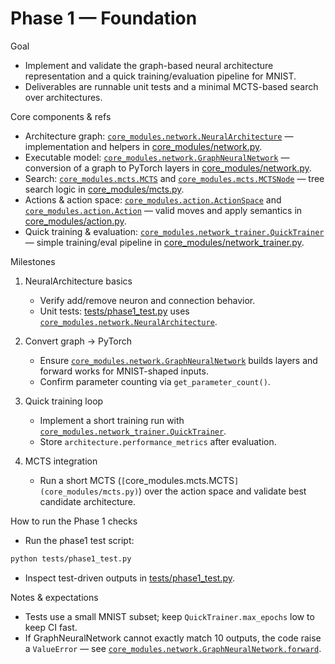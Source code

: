 # Phase 1 — Foundation

Goal
- Implement and validate the graph-based neural architecture representation and a quick training/evaluation pipeline for MNIST.
- Deliverables are runnable unit tests and a minimal MCTS-based search over architectures.

Core components & refs
- Architecture graph: [`core_modules.network.NeuralArchitecture`](core_modules/network.py) — implementation and helpers in [core_modules/network.py](core_modules/network.py).
- Executable model: [`core_modules.network.GraphNeuralNetwork`](core_modules/network.py) — conversion of a graph to PyTorch layers in [core_modules/network.py](core_modules/network.py).
- Search: [`core_modules.mcts.MCTS`](core_modules/mcts.py) and [`core_modules.mcts.MCTSNode`](core_modules/mcts.py) — tree search logic in [core_modules/mcts.py](core_modules/mcts.py).
- Actions & action space: [`core_modules.action.ActionSpace`](core_modules/action.py) and [`core_modules.action.Action`](core_modules/action.py) — valid moves and apply semantics in [core_modules/action.py](core_modules/action.py).
- Quick training & evaluation: [`core_modules.network_trainer.QuickTrainer`](core_modules/network_trainer.py) — simple training/eval pipeline in [core_modules/network_trainer.py](core_modules/network_trainer.py).

Milestones
1. NeuralArchitecture basics
   - Verify add/remove neuron and connection behavior.
   - Unit tests: [tests/phase1_test.py](tests/phase1_test.py) uses [`core_modules.network.NeuralArchitecture`](core_modules/network.py).

2. Convert graph -> PyTorch
   - Ensure [`core_modules.network.GraphNeuralNetwork`](core_modules/network.py) builds layers and forward works for MNIST-shaped inputs.
   - Confirm parameter counting via `get_parameter_count()`.

3. Quick training loop
   - Implement a short training run with [`core_modules.network_trainer.QuickTrainer`](core_modules/network_trainer.py).
   - Store `architecture.performance_metrics` after evaluation.

4. MCTS integration
   - Run a short MCTS (`[`core_modules.mcts.MCTS`](core_modules/mcts.py)`) over the action space and validate best candidate architecture.

How to run the Phase 1 checks
- Run the phase1 test script:
```sh
python tests/phase1_test.py
```
- Inspect test-driven outputs in [tests/phase1_test.py](tests/phase1_test.py).

Notes & expectations
- Tests use a small MNIST subset; keep `QuickTrainer.max_epochs` low to keep CI fast.
- If GraphNeuralNetwork cannot exactly match 10 outputs, the code raise a `ValueError` — see [`core_modules.network.GraphNeuralNetwork.forward`](core_modules/network.py).